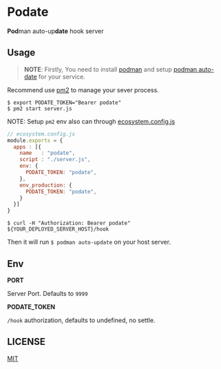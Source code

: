# Podate

**Pod**man auto-up**date** hook server

## Usage

> **NOTE**: Firstly, You need to install [podman](https://podman.io/) and setup [podman auto-date](https://docs.podman.io/en/latest/markdown/podman-auto-update.1.html) for your service.

Recommend use [pm2](https://pm2.keymetrics.io/) to manage your sever process.

```console
$ export PODATE_TOKEN="Bearer podate"
$ pm2 start server.js
```

NOTE: Setup `pm2` env also can through [ecosystem.config.js](https://pm2.keymetrics.io/docs/usage/application-declaration/)

```js
// ecosystem.config.js
module.exports = {
  apps : [{
    name   : "podate",
    script : "./server.js",
    env: {
      PODATE_TOKEN: "podate",
    },
    env_production: {
      PODATE_TOKEN: "podate",
    }
  }]
}
```

```console
$ curl -H "Authorization: Bearer podate" ${YOUR_DEPLOYED_SERVER_HOST}/hook
```

Then it will run `$ podman auto-update` on your host server.

## Env

**PORT**

Server Port. Defaults to `9999`

**PODATE_TOKEN**

`/hook` authorization, defaults to undefined, no settle.

## LICENSE

[MIT](./LICENSE)